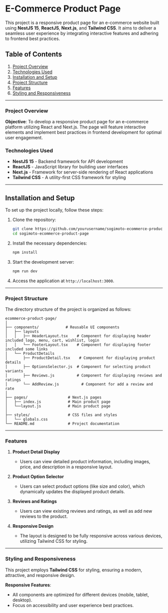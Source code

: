 # E-Commerce Product Page

This project is a responsive product page for an e-commerce website built using **NestJS 15**, **ReactJS**, **Next.js**, and **Tailwind CSS**. It aims to deliver a seamless user experience by integrating interactive features and adhering to frontend best practices.

## Table of Contents
1. [Project Overview](#project-overview)
2. [Technologies Used](#technologies-used)
3. [Installation and Setup](#installation-and-setup)
4. [Project Structure](#project-structure)
5. [Features](#features)
6. [Styling and Responsiveness](#styling-and-responsiveness)

---

### Project Overview
**Objective**: To develop a responsive product page for an e-commerce platform utilizing React and Next.js. The page will feature interactive elements and implement best practices in frontend development for optimal user engagement.

### Technologies Used
- **NestJS 15** - Backend framework for API development
- **ReactJS** - JavaScript library for building user interfaces
- **Next.js** - Framework for server-side rendering of React applications
- **Tailwind CSS** - A utility-first CSS framework for styling

---

## Installation and Setup
To set up the project locally, follow these steps:

1. Clone the repository:
   ```bash
   git clone https://github.com/yourusername/sogimoto-ecommerce-product-page.git
   cd sogimoto-ecommerce-product-page
   ```

2. Install the necessary dependencies:
   ```bash
   npm install
   ```

3. Start the development server:
   ```bash
   npm run dev
   ```

4. Access the application at `http://localhost:3000`.

---

### Project Structure
The directory structure of the project is organized as follows:

```
ecommerce-product-page/
│
├── components/            # Reusable UI components
│   ├── layouts
│   │   ├── HeaderLayout.tsx    # Component for displaying header included logo, menu, cart, wishlist, login
│   │   └── FooterLayout.tsx    # Component for displaying footer included some links
│   └── ProductDetails
│       ├── ProductDetail.tsx    # Component for displaying product details
│       ├── OptionsSelector.js  # Component for selecting product variants
│       ├── Reviews.js          # Component for displaying reviews and ratings
│       └── AddReview.js          # Component for add a review and rate
│
├── pages/                  # Next.js pages
│   ├── index.js            # Main product page
│   └──layout.js            # Main product page
│
├── styles/                 # CSS files and styles
│   └── globals.css
└── README.md               # Project documentation
```

---

### Features
1. **Product Detail Display**  
   - Users can view detailed product information, including images, price, and description in a responsive layout.

2. **Product Option Selector**  
   - Users can select product options (like size and color), which dynamically updates the displayed product details.

3. **Reviews and Ratings**  
   - Users can view existing reviews and ratings, as well as add new reviews to the product.

4. **Responsive Design**  
   - The layout is designed to be fully responsive across various devices, utilizing Tailwind CSS for styling.

---

### Styling and Responsiveness
This project employs **Tailwind CSS** for styling, ensuring a modern, attractive, and responsive design.

**Responsive Features**:
- All components are optimized for different devices (mobile, tablet, desktop).
- Focus on accessibility and user experience best practices.
